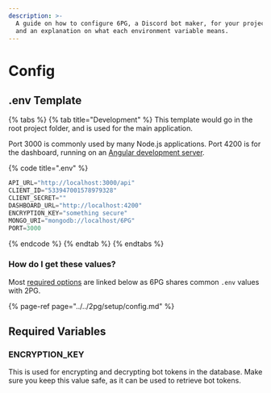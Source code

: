 ```yaml
---
description: >-
  A guide on how to configure 6PG, a Discord bot maker, for your projects needs,
  and an explanation on what each environment variable means.
---
```


# Config

## .env Template

{% tabs %}
{% tab title="Development" %}
This template would go in the root project folder, and is used for the main application.

Port 3000 is commonly used by many Node.js applications. Port 4200 is for the dashboard, running on an [Angular development server](../../2pg/setup/#website-setup).

{% code title=".env" %}
```javascript
API_URL="http://localhost:3000/api"
CLIENT_ID="533947001578979328"
CLIENT_SECRET=""
DASHBOARD_URL="http://localhost:4200"
ENCRYPTION_KEY="something secure"
MONGO_URI="mongodb://localhost/6PG"
PORT=3000
```
{% endcode %}
{% endtab %}
{% endtabs %}

### How do I get these values?

Most [required options](../../2pg/setup/config.md#required-variables) are linked below as 6PG shares common `.env` values with 2PG.

{% page-ref page="../../2pg/setup/config.md" %}

## Required Variables

### ENCRYPTION\_KEY

This is used for encrypting and decrypting bot tokens in the database. Make sure you keep this value safe, as it can be used to retrieve bot tokens.

